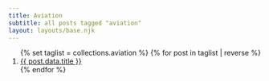 ```yaml
---
title: Aviation 
subtitle: all posts tagged "aviation"
layout: layouts/base.njk
---
```


<ol>
{% set taglist = collections.aviation %}
{% for post in taglist | reverse %}
  <li><a href="{{ post.url | url }}">{{ post.data.title }}</a></li>
{% endfor %}
</ol>

